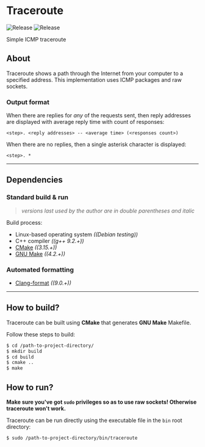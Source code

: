 # Traceroute
![Release](https://img.shields.io/github/v/release/ref-humbold/Traceroute?style=plastic)
![Release](https://img.shields.io/github/v/release/ref-humbold/Traceroute?style=plastic)

Simple ICMP traceroute

## About
Traceroute shows a path through the Internet from your computer to a specified address. This implementation uses ICMP packages and raw sockets.

### Output format
When there are replies for *any* of the requests sent, then reply addresses are displayed with average reply time with count of responses:
```
<step>. <reply addresses> -- <average time> (<responses count>)
```

When there are no replies, then a single asterisk character is displayed:
```
<step>. *
```

-----

## Dependencies

### Standard build & run
> *versions last used by the author are in double parentheses and italic*

Build process:
+ Linux-based operating system *((Debian testing))*
+ C++ compiler *((g++ 9.2.+))*
+ [CMake](https://cmake.org/) *((3.15.+))*
+ [GNU Make](https://www.gnu.org/software/make) *((4.2.+))*

### Automated formatting
+ [Clang-format](https://releases.llvm.org/9.0.0/tools/clang/docs/ClangFormat.html) *((9.0.+))*

-----

## How to build?
Traceroute can be built using **CMake** that generates **GNU Make** Makefile.

Follow these steps to build:
```sh
$ cd /path-to-project-directory/
$ mkdir build
$ cd build
$ cmake ..
$ make
```

## How to run?
**Make sure you've got `sudo` privileges so as to use raw sockets! Otherwise traceroute won't work.**

Traceroute can be run directly using the executable file in the `bin` root directory:
```sh
$ sudo /path-to-project-directory/bin/traceroute
```
